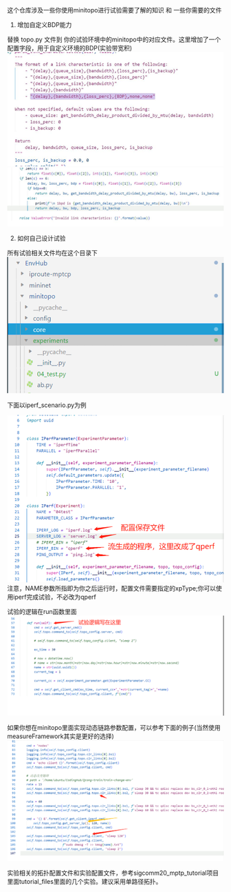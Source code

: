 这个仓库涉及一些你使用minitopo进行试验需要了解的知识 和 一些你需要的文件

1. 增加自定义BDP能力

替换 topo.py 文件到 你的试验环境中的minitopo中的对应文件。这里增加了一个配置字段，用于自定义环境的BDP(实验带宽积)
![](./pics/1.jpg)
![](./pics/2.jpg)

2. 如何自己设计试验

所有试验相关文件均在这个目录下
![](./pics/4.jpg)

下面以iperf_scenario.py为例

![](./pics/3.jpg)
注意，NAME参数所指即为你之后运行时，配置文件需要指定的xpType;你可以使用iperf完成试验，不必改为qperf

试验的逻辑在run函数里面
![](./pics/5.jpg)

如果你想在minitopo里面实现动态链路参数配置，可以参考下面的例子(当然使用measureFramework其实是更好的选择)
![](./pics/6.jpg)

实验相关的拓扑配置文件和实验配置文件，参考sigcomm20_mptp_tutorial项目里面tutorial_files里面的几个实验。建议采用单路径拓扑。
